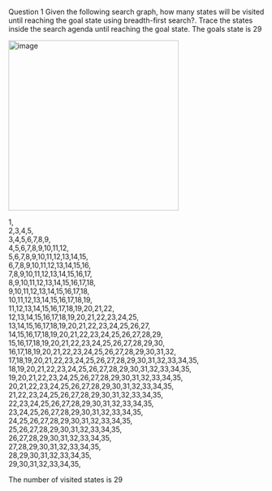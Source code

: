 
Question 1
Given the following search graph, how many states will be visited until reaching the goal state using breadth-first search?. Trace the states inside the search agenda until reaching the goal state.
The goals state is 29 

<img width="335" alt="image" src="https://user-images.githubusercontent.com/63984422/192617312-11b6c42c-2bd7-4f5b-a778-6f888650c56c.png">


1, <br />
2,3,4,5, <br />
3,4,5,6,7,8,9, <br />
4,5,6,7,8,9,10,11,12, <br />
5,6,7,8,9,10,11,12,13,14,15, <br />
6,7,8,9,10,11,12,13,14,15,16, <br />
7,8,9,10,11,12,13,14,15,16,17, <br />
8,9,10,11,12,13,14,15,16,17,18, <br />
9,10,11,12,13,14,15,16,17,18, <br />
10,11,12,13,14,15,16,17,18,19, <br />
11,12,13,14,15,16,17,18,19,20,21,22, <br />
12,13,14,15,16,17,18,19,20,21,22,23,24,25, <br />
13,14,15,16,17,18,19,20,21,22,23,24,25,26,27, <br />
14,15,16,17,18,19,20,21,22,23,24,25,26,27,28,29, <br />
15,16,17,18,19,20,21,22,23,24,25,26,27,28,29,30, <br />
16,17,18,19,20,21,22,23,24,25,26,27,28,29,30,31,32, <br />
17,18,19,20,21,22,23,24,25,26,27,28,29,30,31,32,33,34,35, <br />
18,19,20,21,22,23,24,25,26,27,28,29,30,31,32,33,34,35, <br />
19,20,21,22,23,24,25,26,27,28,29,30,31,32,33,34,35, <br />
20,21,22,23,24,25,26,27,28,29,30,31,32,33,34,35, <br />
21,22,23,24,25,26,27,28,29,30,31,32,33,34,35, <br />
22,23,24,25,26,27,28,29,30,31,32,33,34,35, <br />
23,24,25,26,27,28,29,30,31,32,33,34,35, <br />
24,25,26,27,28,29,30,31,32,33,34,35, <br />
25,26,27,28,29,30,31,32,33,34,35, <br />
26,27,28,29,30,31,32,33,34,35, <br />
27,28,29,30,31,32,33,34,35, <br />
28,29,30,31,32,33,34,35, <br />
29,30,31,32,33,34,35, <br />

The number of visited states is 29
